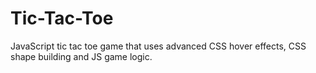 # Tic-Tac-Toe

JavaScript tic tac toe game that uses advanced CSS hover effects, CSS shape building and JS game logic.
